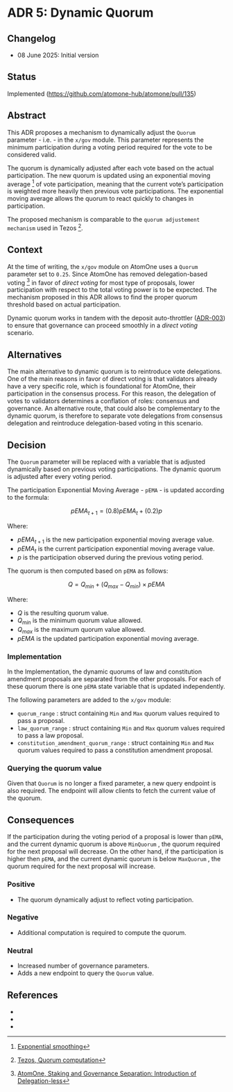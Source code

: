 # ADR 5: Dynamic Quorum

## Changelog

- 08 June 2025: Initial version

## Status

Implemented (https://github.com/atomone-hub/atomone/pull/135)

## Abstract

This ADR proposes a mechanism to dynamically adjust the `Quorum` parameter -
i.e. - in the `x/gov` module. This parameter represents the minimum
participation during a voting period required for the vote to be considered
valid.  

The quorum is dynamically adjusted after each vote based on the actual
participation. The new quorum is updated using an exponential moving average
[^1] of vote participation, meaning that the current vote’s participation is
weighted more heavily then previous vote participations. The exponential moving
average allows the quorum to react quickly to changes in participation.

The proposed mechanism is comparable to the `quorum adjustement mechanism` used
in Tezos [^2].

## Context

At the time of writing, the `x/gov` module on AtomOne uses a `Quorum` parameter
set to `0.25`. Since AtomOne has removed delegation-based voting [^3] in favor
of *direct voting* for most type of proposals, lower participation with
respect to the total voting power is to be expected. The mechanism proposed in
this ADR allows to find the proper quorum threshold based on actual
participation.

Dynamic quorum works in tandem with the deposit auto-throttler
([ADR-003](https://github.com/atomone-hub/atomone/blob/main/docs/architecture/adr-003-governance-proposal-deposit-auto-throttler.md))
to ensure that governance can proceed smoothly in a *direct voting* scenario.

## Alternatives

The main alternative to dynamic quorum is to reintroduce vote delegations. One
of the main reasons in favor of direct voting is that validators already have a
very specific role, which is foundational for AtomOne, their participation in
the consensus process. For this reason, the delegation of votes to validators
determines a conflation of roles: consensus and governance. An alternative
route, that could also be complementary to the dynamic quorum, is therefore to
separate vote delegations from consensus delegation and reintroduce
delegation-based voting in this scenario.

## Decision

The `Quorum` parameter will be replaced with a variable that is adjusted
dynamically based on previous voting participations. The dynamic quorum is
adjusted after every voting period.

The participation Exponential Moving Average - `pEMA` - is updated according to
the formula:

$$
pEMA_{t+1} = (0.8)pEMA_t + (0.2)p
$$

Where:

- $pEMA_{t+1}$  is the new participation exponential moving average value.
- $pEMA_t$ is the current participation exponential moving average value.
- $p$ is the participation observed during the previous voting period.

The quorum is then computed based on `pEMA` as follows:

$$
Q = Q_{min} + (Q_{max} - Q_{min}) \times pEMA
$$

Where:

- $Q$ is the resulting quorum value.
- $Q_{min}$ is the minimum quorum value allowed.
- $Q_{max}$ is the maximum quorum value allowed.
- $pEMA$ is the updated participation exponential moving average.

### Implementation

In the Implementation, the dynamic quorums of law and constitution
amendment proposals are separated from the other proposals. For each
of these quorum there is one `pEMA` state variable that is updated independently.

The following parameters are added to the `x/gov` module:

- `quorum_range` : struct containing `Min` and `Max` quorum values required to pass a proposal.
- `law_quorum_range` : struct containing `Min` and `Max` quorum values required to pass a law proposal.
- `constitution_amendment_quorum_range` : struct containing `Min` and `Max` quorum values required to pass a constitution amendment proposal.

### Querying the quorum value

Given that `Quorum` is no longer a fixed parameter, a new query endpoint is
also required. The endpoint will allow clients to fetch the current value of
the quorum.

## Consequences

If the participation during the voting period of a proposal is lower than
`pEMA`, and the current dynamic quorum is above `MinQuorum` , the quorum
required for the next proposal will decrease. On the other hand, if the
participation is higher then `pEMA`, and the current dynamic quorum is below
`MaxQuorum` , the quorum required for the next proposal will increase.

### Positive

- The quorum dynamically adjust to reflect voting participation.

### Negative

- Additional computation is required to compute the quorum.

### Neutral

- Increased number of governance parameters.
- Adds a new endpoint to query the `Quorum` value.

## References

- [^1]: [Exponential smoothing](https://en.wikipedia.org/wiki/Exponential_smoothing)
- [^2]: [Tezos, Quorum computation](https://opentezos.com/tezos-basics/governance-on-chain/#quorum-computation)
- [^3]: [AtomOne, Staking and Governance Separation: Introduction of Delegation-less](https://github.com/atomone-hub/genesis/blob/main/GOVERNANCE.md#3-staking-and-governance-separation-introduction-of-delegation-less)
